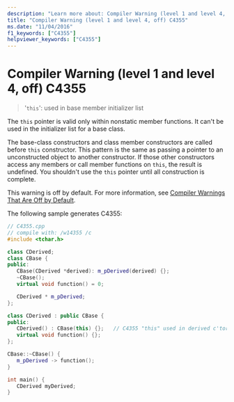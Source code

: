 ```yaml
---
description: "Learn more about: Compiler Warning (level 1 and level 4, off) C4355"
title: "Compiler Warning (level 1 and level 4, off) C4355"
ms.date: "11/04/2016"
f1_keywords: ["C4355"]
helpviewer_keywords: ["C4355"]
---
```

# Compiler Warning (level 1 and level 4, off) C4355

> '`this`': used in base member initializer list

The `this` pointer is valid only within nonstatic member functions. It can't be used in the initializer list for a base class.

The base-class constructors and class member constructors are called before `this` constructor. This pattern is the same as passing a pointer to an unconstructed object to another constructor. If those other constructors access any members or call member functions on `this`, the result is undefined. You shouldn't use the `this` pointer until all construction is complete.

This warning is off by default. For more information, see [Compiler Warnings That Are Off by Default](../../preprocessor/compiler-warnings-that-are-off-by-default.md).

The following sample generates C4355:

```cpp
// C4355.cpp
// compile with: /w14355 /c
#include <tchar.h>

class CDerived;
class CBase {
public:
   CBase(CDerived *derived): m_pDerived(derived) {};
   ~CBase();
   virtual void function() = 0;

   CDerived * m_pDerived;
};

class CDerived : public CBase {
public:
   CDerived() : CBase(this) {};   // C4355 "this" used in derived c'tor
   virtual void function() {};
};

CBase::~CBase() {
   m_pDerived -> function();
}

int main() {
   CDerived myDerived;
}
```
